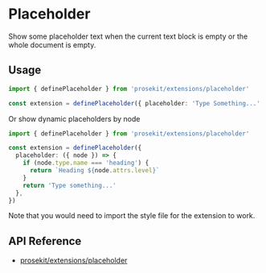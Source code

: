 # Placeholder

Show some placeholder text when the current text block is empty or the whole document is empty.

<!-- @include: @/examples/placeholder.md -->

## Usage

```ts twoslash
import { definePlaceholder } from 'prosekit/extensions/placeholder'

const extension = definePlaceholder({ placeholder: 'Type Something...' })
```

Or show dynamic placeholders by node

```ts twoslash
import { definePlaceholder } from 'prosekit/extensions/placeholder'

const extension = definePlaceholder({
  placeholder: ({ node }) => {
    if (node.type.name === 'heading') {
      return `Heading ${node.attrs.level}`
    }
    return 'Type something...'
  },
})
```

Note that you would need to import the style file for the extension to work.

## API Reference

- [prosekit/extensions/placeholder](/references/extensions/placeholder)
